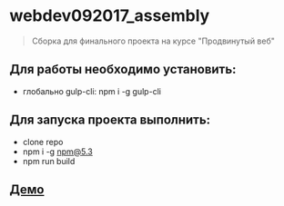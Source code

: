 # webdev092017_assembly


>Сборка для финального проекта на курсе "Продвинутый веб"

## Для работы необходимо установить:
* глобально gulp-cli: npm i -g gulp-cli

## Для запуска проекта выполнить:
- clone repo
- npm i -g npm@5.3
- npm run build

## [Демо](https://energy1.github.io/webdev092017/dist)
